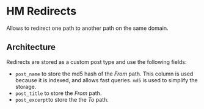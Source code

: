# HM Redirects

Allows to redirect one path to another path on the same domain.

## Architecture
Redirects are stored as a custom post type and use the following fields:

- `post_name` to store the md5 hash of the _From_ path. This column is used because it is indexed, and allows fast queries. `md5` is used to simplify the storage.
- `post_title` to store the _From_ path.
- `post_excerpt`to store the the _To_ path.
